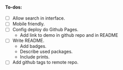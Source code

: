 #### To-dos:

- [ ] Allow search in interface.
- [ ] Mobile friendly.
- [ ] Config deploy do Github Pages.
  - Add link to demo in github repo and in README
- [ ] Write README.
  - Add badges.
  - Describe used packages.
  - Include prints.
 - [ ] Add  github tags to remote repo.

